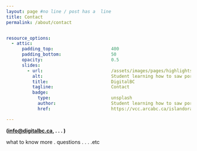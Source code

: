 ```yaml
---
layout: page #no line / post has a  line
title: Contact
permalink: /about/contact


resource_options:
  - attic:
      padding_top:                      400
      padding_bottom:                   50
      opacity:                          0.5
      slides:
        - url:                          /assets/images/pages/highlights/porksaw.png
          alt:                          Student learning how to saw pork, ca. 1959
          title:                        DigitalBC
          tagline:                      Contact
          badge:
            type:                       unsplash
            author:                     Student learning how to saw pork, ca. 1959
            href:                       https://vcc.arcabc.ca/islandora/object/vcc%3A735

---
```




<link rel="stylesheet" href="{{ site.baseurl }}/assets/css/adds.css">


**(info@digitalbc.ca, . . . )**
 
 what to know more . questions . . . .etc


 
<br>
<br>

<br>

<br>

<br>

<br>

<br>